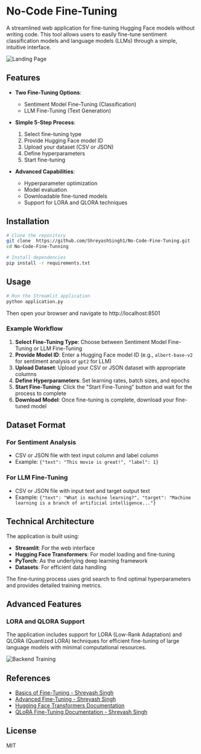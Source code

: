 # No-Code Fine-Tuning

A streamlined web application for fine-tuning Hugging Face models without writing code. This tool allows users to easily fine-tune sentiment classification models and language models (LLMs) through a simple, intuitive interface.

![Landing Page](https://i.imgur.com/OYJTvUb.png)

## Features

- **Two Fine-Tuning Options**:
  - Sentiment Model Fine-Tuning (Classification)
  - LLM Fine-Tuning (Text Generation)

- **Simple 5-Step Process**:
  1. Select fine-tuning type
  2. Provide Hugging Face model ID
  3. Upload your dataset (CSV or JSON)
  4. Define hyperparameters
  5. Start fine-tuning

- **Advanced Capabilities**:
  - Hyperparameter optimization
  - Model evaluation
  - Downloadable fine-tuned models
  - Support for LORA and QLORA techniques

## Installation

```bash
# Clone the repository
git clone  https://github.com/ShreyashSingh1/No-Code-Fine-Tuning.git
cd No-Code-Fine-Tunning

# Install dependencies
pip install -r requirements.txt
```

## Usage

```bash
# Run the Streamlit application
python application.py
```

Then open your browser and navigate to http://localhost:8501

### Example Workflow

1. **Select Fine-Tuning Type**: Choose between Sentiment Model Fine-Tuning or LLM Fine-Tuning
2. **Provide Model ID**: Enter a Hugging Face model ID (e.g., `albert-base-v2` for sentiment analysis or `gpt2` for LLM)
3. **Upload Dataset**: Upload your CSV or JSON dataset with appropriate columns
4. **Define Hyperparameters**: Set learning rates, batch sizes, and epochs
5. **Start Fine-Tuning**: Click the "Start Fine-Tuning" button and wait for the process to complete
6. **Download Model**: Once fine-tuning is complete, download your fine-tuned model

## Dataset Format

### For Sentiment Analysis
- CSV or JSON file with text input column and label column
- Example: `{"text": "This movie is great!", "label": 1}`

### For LLM Fine-Tuning
- CSV or JSON file with input text and target output text
- Example: `{"text": "What is machine learning?", "target": "Machine learning is a branch of artificial intelligence..."}`

## Technical Architecture

The application is built using:
- **Streamlit**: For the web interface
- **Hugging Face Transformers**: For model loading and fine-tuning
- **PyTorch**: As the underlying deep learning framework
- **Datasets**: For efficient data handling

The fine-tuning process uses grid search to find optimal hyperparameters and provides detailed training metrics.

## Advanced Features

### LORA and QLORA Support

The application includes support for LORA (Low-Rank Adaptation) and QLORA (Quantized LORA) techniques for efficient fine-tuning of large language models with minimal computational resources.

![Backend Training](https://i.imgur.com/78RbOuD.png)

## References

- [Basics of Fine-Tuning - Shreyash Singh](https://github.com/ShreyashSingh1/Fine-Tuning-models)
- [Advanced Fine-Tuning - Shreyash Singh](https://github.com/ShreyashSingh1/Adavence-Fine-Tunning)
- [Hugging Face Transformers Documentation](https://huggingface.co/docs/transformers/en/main_classes/processors)
- [QLoRA Fine-Tuning Documentation - Shreyash Singh](https://charmed-amount-e80.notion.site/QLoRA-Fine-Tuning-Documentation-Shreyash-Singh-19f0d537ad5080ec8c62c7ae408911ec)

## License

MIT